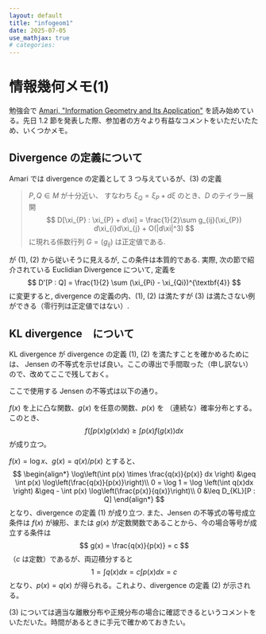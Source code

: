 ```yaml
---
layout: default
title: "infogeom1"
date: 2025-07-05
use_mathjax: true
# categories:
---
```


# 情報幾何メモ(1)

勉強会で [Amari, "Information Geometry and Its Application"](https://link.springer.com/book/10.1007/978-4-431-55978-8) を読み始めている。先日 1.2 節を発表した際、参加者の方々より有益なコメントをいただいたため、いくつかメモ。 

## Divergence の定義について

Amari では divergence の定義として 3 つ与えているが、(3) の定義

> $P, Q \in M$ が十分近い、 すなわち $\xi_{Q} = \xi_{P} + d\xi$ のとき、$D$ のテイラー展開
> $$
>   D[\xi_{P} : \xi_{P} + d\xi] = \frac{1}{2}\sum g_{ij}(\xi_{P}) d\xi_{i}d\xi_{j} + O(|d\xi|^3)
> $$
> に現れる係数行列 $G = (g_{ij})$ は正定値である.

が (1), (2) から従いそうに見えるが, この条件は本質的である. 
実際, 次の節で紹介されている Euclidian Divergence について, 定義を
$$
    D'[P : Q] = \frac{1}{2} \sum (\xi_{Pi} - \xi_{Qi})^{\textbf{4}}
$$
に変更すると, divergence の定義の内、(1), (2) は満たすが (3) は満たさない例ができる（零行列は正定値ではない）. 

## KL divergence　について

KL divergence が divergence の定義 (1), (2) を満たすことを確かめるためには、 Jensen の不等式を示せば良い。ここの導出で手間取った（申し訳ない）ので、改めてここで残しておく。

ここで使用する Jensen の不等式は以下の通り。

$f(x)$ を上に凸な関数、$g(x)$ を任意の関数、$p(x)$ を （連続な）確率分布とする。このとき、
$$
    f\left(\int p(x)g(x) dx\right) \geq \int p(x)f(g(x)) dx
$$
が成り立つ。

$f(x) = \log x$、$g(x) = q(x)/p(x)$ とすると、
$$
\begin{align*}
    \log\left(\int p(x) \times \frac{q(x)}{p(x)} dx \right) &\geq \int p(x) \log\left(\frac{q(x)}{p(x)}\right)\\
    0 = \log 1 = \log \left(\int q(x)dx \right) &\geq  - \int p(x) \log\left(\frac{p(x)}{q(x)}\right)\\
    0 &\leq D_{KL}[P : Q]
\end{align*}
$$
となり、divergence の定義 (1) が成り立つ.
また、Jensen の不等式の等号成立条件は $f(x)$ が線形、または $g(x)$ が定数関数であることから、今の場合等号が成立する条件は
$$
    g(x) = \frac{q(x)}{p(x)} = c
$$
（$c$ は定数）であるが、両辺積分すると
$$
     1 = \int q(x) dx = c\int p(x) dx = c
$$
となり、$p(x) = q(x)$ が得られる。これより、divergence の定義 (2) が示される。

(3) については適当な離散分布や正規分布の場合に確認できるというコメントをいただいた。時間があるときに手元で確かめておきたい。